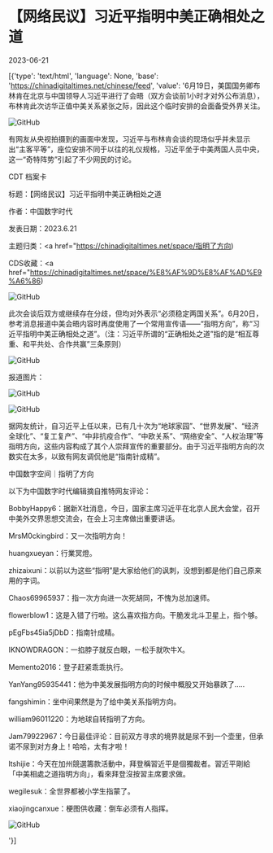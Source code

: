 # 【网络民议】习近平指明中美正确相处之道

2023-06-21

[{'type': 'text/html', 'language': None, 'base': 'https://chinadigitaltimes.net/chinese/feed', 'value': '6月19日，美国国务卿布林肯在北京与中国领导人习近平进行了会晤（双方会谈前1小时才对外公布消息），布林肯此次访华正值中美关系紧张之际，因此这个临时安排的会面备受外界关注。

![GitHub](https://chinadigitaltimes.net/chinese/files/2023/06/image-1687339856999.png)

有网友从央视拍摄到的画面中发现，习近平与布林肯会谈的现场似乎并未显示出“主客平等”，座位安排不同于以往的礼仪规格，习近平坐于中美两国人员中央，这一“奇特阵势”引起了不少网民的讨论。



CDT 档案卡

标题：【网络民议】习近平指明中美正确相处之道

作者：中国数字时代

发表日期：2023.6.21

主题归类：<a href="https://chinadigitaltimes.net/space/指明了方向)

CDS收藏：<a href="https://chinadigitaltimes.net/space/%E8%AF%9D%E8%AF%AD%E9%A6%86)







![GitHub](https://chinadigitaltimes.net/chinese/files/2023/06/image-1687340257828.png)

此次会谈后双方或继续存在分歧，但均对外表示“必须稳定两国关系”。6月20日，参考消息报道中美会晤内容时再度使用了一个常用宣传语——“指明方向”，称“习近平指明中美正确相处之道”。（注：习近平所谓的“正确相处之道”指的是“相互尊重、和平共处、合作共赢”三条原则）

![GitHub](https://chinadigitaltimes.net/chinese/files/2023/06/image-1687342388144.png)

报道图片：

![GitHub](https://chinadigitaltimes.net/chinese/files/2023/06/image-1687342840858.png)

![GitHub](https://chinadigitaltimes.net/chinese/files/2023/06/image-1687340953215.png)

据网友统计，自习近平上任以来，已有几十次为“地球家园”、“世界发展”、“经济全球化”、“复工复产”、“中非抗疫合作”、“中欧关系”、“网络安全”、“人权治理”等指明方向，这些内容构成了其个人崇拜宣传的重要部分。由于习近平指明方向的次数实在太多，以致有网友调侃他是“指南针成精”。



中国数字空间｜指明了方向



以下为中国数字时代编辑摘自推特网友评论：



BobbyHappy6：据新X社消息，今日，国家主席习近平在北京人民大会堂，召开中美外交界思想交流会，在会上习主席做出重要讲话。

MrsM0ckingbird：又一次指明方向！

huangxueyan：行業冥燈。

zhizaixuni：以前以为这些“指明”是大家给他们的讽刺，没想到都是他们自己原来用的字词。

Chaos69965937：指一次方向进一次死胡同，不愧为总加速师。

flowerblow1：这是入错了行啦。这么喜欢指方向。干脆发北斗卫星上，指个够。

pEgFbs45ia5jDbD：指南针成精。

IKNOWDRAGON：一掐脖子就反白眼，一松手就吹牛X。

Memento2016：登子赶紧乖乖执行。

YanYang95935441：他为中美发展指明方向的时候中概股又开始暴跌了…..

fangshimin：坐中间果然是为了给中美关系指明方向。

william96011220：为地球自转指明了方向。

Jam79922967：今日最佳评论：目前双方寻求的境界就是尿不到一个壶里，但承诺不尿到对方身上！哈哈，太有才啦！

ltshijie：今天在加州競選籌款活動中，拜登稱習近平是個獨裁者。習近平剛給「中美相處之道指明方向」，看來拜登沒按習主席要求做。

wegilesuk：全世界都被小学生指蒙了。





xiaojingcanxue：梗图供收藏：倒车必须有人指挥。

![GitHub](https://chinadigitaltimes.net/chinese/files/2023/06/image-1687342596488.png)

'}]